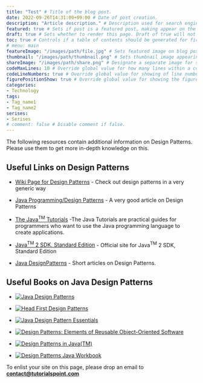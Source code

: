 ```yaml
---
title: "Test" # Title of the blog post.
date: 2022-09-26T14:31:09+09:00 # Date of post creation.
description: "Article description." # Description used for search engine.
featured: true # Sets if post is a featured post, making appear on the home page side bar.
draft: true # Sets whether to render this page. Draft of true will not be rendered.
toc: true # Controls if a table of contents should be generated for first-level links automatically.
# menu: main
featureImage: "/images/path/file.jpg" # Sets featured image on blog post.
thumbnail: "/images/path/thumbnail.png" # Sets thumbnail image appearing inside card on homepage.
shareImage: "/images/path/share.png" # Designate a separate image for social media sharing.
codeMaxLines: 10 # Override global value for how many lines within a code block before auto-collapsing.
codeLineNumbers: true # Override global value for showing of line numbers within code block.
figurePositionShow: true # Override global value for showing the figure label.
categories:
- Technology
tags:
- Tag_name1
- Tag_name2
serises:
- Serises
# comment: false # Disable comment if false.
---
```


  

The following resources contain additional information on Design Patterns. Please use them to get more in-depth knowledge on this.

## Useful Links on Design Patterns

-   [Wiki Page for Design Patterns](http://en.wikipedia.org/wiki/Design_pattern_(computer_science)) - Check out design patterns in a very generic way
    
-   [Java Programming/Design Patterns](http://en.wikibooks.org/wiki/Java_Programming/Design_Patterns) - A very good article on Design Patterns
    
-   [The Java<sup><span size="-2">TM</span></sup> Tutorials](http://docs.oracle.com/javase/tutorial/) -The Java Tutorials are practical guides for programmers who want to use the Java programming language to create applications.
    
-   [Java<sup><span size="-2">TM</span></sup> 2 SDK, Standard Edition](http://docs.oracle.com/javase/1.4.2/docs/) \- Official site for Java<sup><span size="-2">TM</span></sup> 2 SDK, Standard Edition
    
-   [Java DesignPatterns](http://www.javaworld.com/category/design-patterns/) - Short articles on Design Patterns.
    

## Useful Books on Java Design Patterns

-   [![Java Design Patterns](https://images-na.ssl-images-amazon.com/images/I/417ZNWVhhuL._SY300_.jpg)](http://www.amazon.com/exec/obidos/ASIN/0201485397/httpwwwtuto0a-20)
    
-   [![Head First Design Patterns](https://images-na.ssl-images-amazon.com/images/I/51u3S8BHSpL.jpg)](http://www.amazon.com/exec/obidos/ASIN/0596007124/httpwwwtuto0a-20)
    
-   [![Java Design Pattern Essentials](https://images-na.ssl-images-amazon.com/images/I/41USsp72CNL.jpg)](http://www.amazon.com/exec/obidos/ASIN/0956575803/httpwwwtuto0a-20)
    
-   [![Design Patterns: Elements of Reusable Object-Oriented Software](https://images-na.ssl-images-amazon.com/images/I/51Q-RLSadrL.jpg)](http://www.amazon.com/exec/obidos/ASIN/0201633612/httpwwwtuto0a-20)
    
-   [![Design Patterns in Java(TM)](https://images-na.ssl-images-amazon.com/images/I/51CKocu-CVL.jpg)](http://www.amazon.com/exec/obidos/ASIN/0321333020/httpwwwtuto0a-20)
    
-   [![Design Patterns Java Workbook ](https://images-na.ssl-images-amazon.com/images/I/51S5DJN0P1L.jpg)](http://www.amazon.com/exec/obidos/ASIN/0201743973/httpwwwtuto0a-20)
    

To enlist your site on this page, please drop an email to **contact@tutorialspoint.com**